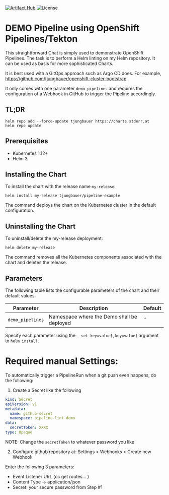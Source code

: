 [![Artifact Hub](https://img.shields.io/endpoint?url=https://artifacthub.io/badge/repository/openshift-bootstraps)](https://artifacthub.io/packages/search?repo=openshift-bootstraps)
![License](https://img.shields.io/badge/License-Apache_2.0-blue.svg)

# DEMO Pipeline using OpenShift Pipelines/Tekton

This straightforward Chat is simply used to demonstrate OpenShift Pipelines. The task is to perform a Helm linting on my Helm repository. It can be used as basis for more sophisticated Charts. 

It is best used with a GitOps approach such as Argo CD does. For example, https://github.com/tjungbauer/openshift-cluster-bootstrap

It only comes with one parameter `demo_pipelines` and requires the configuration of a Webhook in GitHub to trigger the Pipeline accordingly. 

## TL;DR 

```console
helm repo add --force-update tjungbauer https://charts.stderr.at
helm repo update
```

## Prerequisites

* Kubernetes 1.12+
* Helm 3

## Installing the Chart

To install the chart with the release name `my-release`:

```console
helm install my-release tjungbauer/pipeline-example
```

The command deploys the chart on the Kubernetes cluster in the default configuration.

## Uninstalling the Chart

To uninstall/delete the my-release deployment:

```console
helm delete my-release
```

The command removes all the Kubernetes components associated with the chart and deletes the release.

## Parameters
The following table lists the configurable parameters of the chart and their default values.


| Parameter                                 | Description                                   | Default                                                 |
|-------------------------------------------|-----------------------------------------------|---------------------------------------------------------|
| `demo_pipelines` | Namespace where the Demo shall be deployed | `` |

Specify each parameter using the `--set key=value[,key=value]` argument to `helm install`.

# Required manual Settings: 

To automatically trigger a PipelineRun when a git push even happens, do the following: 

1. Create a Secret like the following

```yaml
kind: Secret
apiVersion: v1
metadata:
  name: github-secret
  namespace: pipeline-lint-demo
data:
  secretToken: XXXX
type: Opaque
```

NOTE: Change the `secretToken` to whatever password you like

2. Configure github repository at: 
Settings > Webhooks > Create new Webhook 

Enter the following 3 parameters:

- Event Listener URL (oc get routes... )
- Content Type -> application/json
- Secret: your secure password from Step #1